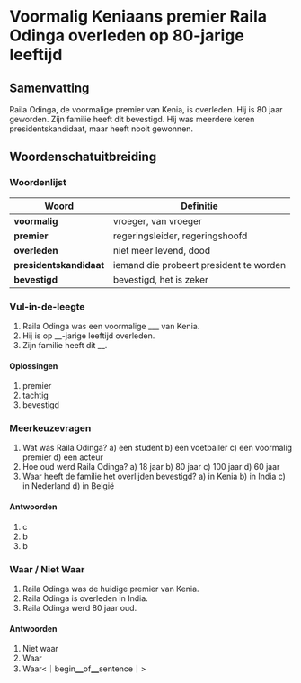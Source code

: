 # Voormalig Keniaans premier Raila Odinga overleden op 80-jarige leeftijd

## Samenvatting
Raila Odinga, de voormalige premier van Kenia, is overleden. Hij is 80 jaar geworden. Zijn familie heeft dit bevestigd. Hij was meerdere keren presidentskandidaat, maar heeft nooit gewonnen.

## Woordenschatuitbreiding

### Woordenlijst

| Woord | Definitie |
|-------|-----------|
| **voormalig** | vroeger, van vroeger |
| **premier** | regeringsleider, regeringshoofd |
| **overleden** | niet meer levend, dood |
| **presidentskandidaat** | iemand die probeert president te worden |
| **bevestigd** | bevestigd, het is zeker |

### Vul-in-de-leegte
1. Raila Odinga was een voormalige ___ van Kenia.
2. Hij is op __-jarige leeftijd overleden.
3. Zijn familie heeft dit __.
#### Oplossingen
1. premier
2. tachtig
3. bevestigd

### Meerkeuzevragen
1. Wat was Raila Odinga?
   a) een student
   b) een voetballer
   c) een voormalig premier
   d) een acteur
2. Hoe oud werd Raila Odinga?
   a) 18 jaar
   b) 80 jaar
   c) 100 jaar
   d) 60 jaar
3. Waar heeft de familie het overlijden bevestigd?
   a) in Kenia
   b) in India
   c) in Nederland
   d) in België
#### Antwoorden
1. c
2. b
3. b

### Waar / Niet Waar
1. Raila Odinga was de huidige premier van Kenia.
2. Raila Odinga is overleden in India.
3. Raila Odinga werd 80 jaar oud.
#### Antwoorden
1. Niet waar
2. Waar
3. Waar<｜begin▁of▁sentence｜>